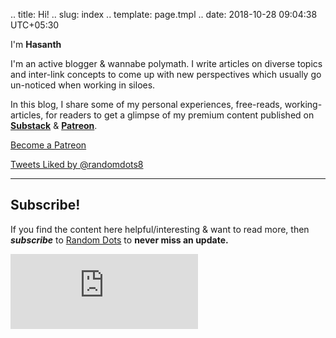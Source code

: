 .. title: Hi!
.. slug: index
.. template: page.tmpl
.. date: 2018-10-28 09:04:38 UTC+05:30

<div class="row">
    <div class="col-md-8">
        <p>I'm <a><strong>Hasanth</strong></a></p>
		<p> I'm an active blogger & wannabe polymath. I write articles on diverse topics and inter-link concepts to come up with new perspectives which usually go un-noticed when working in siloes. </p>
		<p> In this blog, I share some of my personal experiences, free-reads, working-articles, for readers to get a glimpse of my premium content published on <a href="https://substack.com/profile/66180015-hasanth"><strong>Substack</strong></a> & <a href="https://www.patreon.com/jeanbourgain8"><strong>Patreon</strong></a>.</p>
		<p><a href="https://www.patreon.com/bePatron?u=66112578" data-patreon-widget-type="become-patron-button">Become a Patreon</a></p>
    </div>
	<div class="col-md-4">
        <a class="twitter-timeline" data-height="250" href="https://twitter.com/randomdots8/likes?ref_src=twsrc%5Etfw">Tweets Liked by @randomdots8</a>
    </div>	
</div>

---
## Subscribe!
If you find the content here helpful/interesting & want to read more, then _**subscribe**_ to [Random Dots](https://randomdots8.substack.com/) to **never miss an update.**
<div class="row">
	<iframe src="https://randomdots8.substack.com/embed" max-width="480" height="120" frameborder="0" scrolling="no" class="centred"></iframe>
	<br>
</div>














